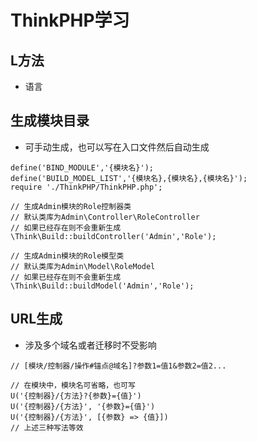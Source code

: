 # ThinkPHP学习  

## L方法

* 语言

## 生成模块目录

* 可手动生成，也可以写在入口文件然后自动生成

```
define('BIND_MODULE','{模块名}');
define('BUILD_MODEL_LIST','{模块名},{模块名},{模块名}');
require './ThinkPHP/ThinkPHP.php';
```

```
// 生成Admin模块的Role控制器类
// 默认类库为Admin\Controller\RoleController
// 如果已经存在则不会重新生成
\Think\Build::buildController('Admin','Role');

// 生成Admin模块的Role模型类
// 默认类库为Admin\Model\RoleModel
// 如果已经存在则不会重新生成
\Think\Build::buildModel('Admin','Role');
```

## URL生成

* 涉及多个域名或者迁移时不受影响

```
// [模块/控制器/操作#锚点@域名]?参数1=值1&参数2=值2...

// 在模块中，模块名可省略，也可写
U('{控制器}/{方法}?{参数}={值}')
U('{控制器}/{方法}', '{参数}={值}')
U('{控制器}/{方法}', [{参数} => {值}])
// 上述三种写法等效
```

